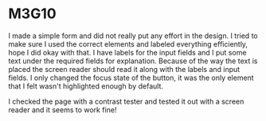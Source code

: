 # M3G10

I made a simple form and did not really put any effort in the design. 
I tried to make sure I used the correct elements and labeled everything efficiently, hope I did okay with that. 
I have labels for the input fields and I put some text under the required fields for explanation. Because of the way the text is placed the screen reader should read it along with the labels and input fields.
I only changed the focus state of the button, it was the only element that I felt wasn't highlighted enough by default.

I checked the page with a contrast tester and tested it out with a screen reader and it seems to work fine! 
